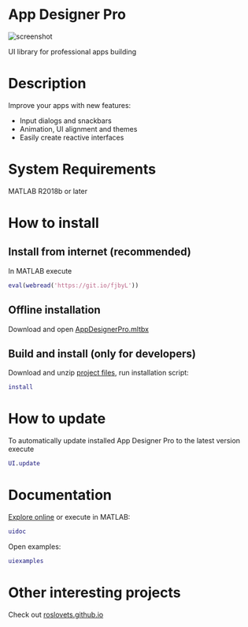 # App Designer Pro

![screenshot](https://github.com/roslovets/AppDesignerPro/raw/master/images/screenshot1.png)

UI library for professional apps building

# Description

Improve your apps with new features:
- Input dialogs and snackbars
- Animation, UI alignment and themes
- Easily create reactive interfaces

# System Requirements

MATLAB R2018b or later

# How to install

## Install from internet (recommended)

In MATLAB execute
```MATLAB
eval(webread('https://git.io/fjbyL'))
```

## Offline installation
Download and open [AppDesignerPro.mltbx](https://roslovets.github.io/ghbin/#roslovets/AppDesignerPro#AppDesignerPro.mltbx)

## Build and install (only for developers)

Download and unzip [project files](https://github.com/roslovets/AppDesignerPro/archive/master.zip), run installation script:
```MATLAB
install
```

# How to update

To automatically update installed App Designer Pro to the latest version execute
```MATLAB
UI.update
```

# Documentation

[Explore online](https://github.com/roslovets/AppDesignerPro/blob/master/doc/GettingStarted.pdf) or execute in MATLAB:
```MATLAB
uidoc
```
Open examples:
```MATLAB
uiexamples
```

# Other interesting projects

Check out [roslovets.github.io](https://roslovets.github.io)